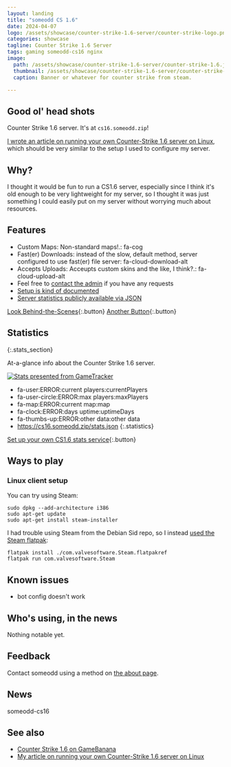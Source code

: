 ```yaml
---
layout: landing
title: "someodd CS 1.6"
date: 2024-04-07
logo: /assets/showcase/counter-strike-1.6-server/counter-strike-logo.png
categories: showcase
tagline: Counter Strike 1.6 Server
tags: gaming someodd-cs16 nginx
image:
  path: /assets/showcase/counter-strike-1.6-server/counter-strike-1.6.jpg
  thumbnail: /assets/showcase/counter-strike-1.6-server/counter-strike-1.6.jpg
  caption: Banner or whatever for counter strike from steam.

---
```


## Good ol' head shots

Counter Strike 1.6 server. It's at `cs16.someodd.zip`!

[I wrote an article on running your own Counter-Strike 1.6 server on Linux](/notes/linux-counter-strike-1.6-server), which should be very similar to the setup I used to configure my server.

## Why?

I thought it would be fun to run a CS1.6 server, especially since I think it's old enough to be very lightweight for my server, so I thought it was just something I could easily put on my server without worrying much about resources.

## Features

* Custom Maps: Non-standard maps!.: fa-cog
* Fast(er) Downloads: instead of the slow, default method, server configured to use fast(er) file server: fa-cloud-download-alt
* Accepts Uploads: Acceupts custom skins and the like, I think?.: fa-cloud-upload-alt
* Feel free to [contact the admin](/about) if you have any requests
* [Setup is kind of documented](/notes/linux-counter-strike-1.6-server)
* [Server statistics publicly available via JSON](https://cs16.someodd.zip/stats.json)

[Look Behind-the-Scenes](/notes/linux-counter-strike-1.6-server){:.button}
[Another Button](#znc-service){:.button}

##  Statistics
{:.stats_section}

At-a-glance info about the Counter Strike 1.6 server. 

[![Stats presented from GameTracker](https://cache.gametracker.com/server_info/cs16.someodd.zip:27015/b_560_95_1.png)](https://www.gametracker.com/server_info/cs16.someodd.zip:27015/)

* fa-user:ERROR:current players:currentPlayers
* fa-user-circle:ERROR:max players:maxPlayers
* fa-map:ERROR:current map:map
* fa-clock:ERROR:days uptime:uptimeDays
* fa-thumbs-up:ERROR:other data:other data
* https://cs16.someodd.zip/stats.json
{:.statistics}

[Set up your own CS1.6 stats service](/notes/linux-counter-strike-1.6-server){:.button}

## Ways to play

### Linux client setup

You can try using Steam:

```
sudo dpkg --add-architecture i386
sudo apt-get update
sudo apt-get install steam-installer 
```

I had trouble using Steam from the Debian Sid repo, so I instead [used the Steam flatpak](https://flathub.org/apps/com.valvesoftware.Steam):

```
flatpak install ./com.valvesoftware.Steam.flatpakref
flatpak run com.valvesoftware.Steam
```

## Known issues

* bot config doesn't work

## Who's using, in the news

Nothing notable yet.

## Feedback

Contact someodd using a method on [the about page](/about).

## News

someodd-cs16

## See also

* [Counter Strike 1.6 on GameBanana](https://gamebanana.com/games/4254)
* [My article on running your own Counter-Strike 1.6 server on Linux](/notes/linux-counter-strike-1.6-server/)